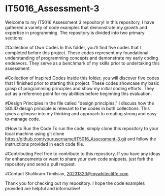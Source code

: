 # IT5016_Assessment-3       
Welcome to my IT5016 Assessment 3 repository!
In this repository, I have gathered a variety of code examples that demonstrate my growth and expertise in programming. The repository is divided into two primary sections:  

#Collection of Own Codes                                                                                                                In this folder, you'll find five codes that I completed before this project. These codes represent my foundational understanding of programming concepts and demonstrate my early coding endeavors. They serve as a benchmark of my skills prior to undertaking this assessment. 

#Collection of Inspired Codes                                                                                                       Inside this folder, you will discover five codes that I finished prior to starting this project. These codes showcase my basic grasp of programming principles and show my initial coding efforts. They act as a reference point for my abilities before beginning this evaluation. 

#Design Principles                                                                                                                      In the file called "design principles," I discuss how the SOLID design principle is relevant to the codes in both collections. This gives a glimpse into my thinking and approach to creating strong and easy-to-manage code.

#How to Run the Code
To run the code, simply clone this repository to your local machine using git clone https://github.com/yourusername/IT5016_Assessment-3.git and follow the instructions provided in each code file.          


#Contributing
Feel free to contribute to this repository. If you have any ideas for enhancements or want to share your own code snippets, just fork the repository and send a pull request. 

#Contact
Shalikram Timilsian, 20231323@mywhitecliffe.com

Thank you for checking out my repository. I hope the code examples provided are helpful and informative!
